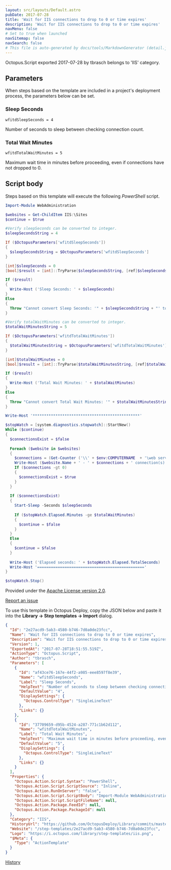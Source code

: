 ```yaml
---
layout: src/layouts/Default.astro
pubDate: 2017-07-28
title: 'Wait for IIS connections to drop to 0 or time expires'
description: 'Wait for IIS connections to drop to 0 or time expires'
navMenu: false
# Set to true when launched
navSitemap: false
navSearch: false
# This file is auto-generated by docs/tools/MarkdownGenerator (detail.js)
---
```


Octopus.Script exported 2017-07-28 by tbrasch belongs to 'IIS' category.

## Parameters

When steps based on the template are included in a project's deployment process, the parameters below can be set.


<div class="param">

### Sleep Seconds

`wfitdSleepSeconds = 4`

Number of seconds to sleep between checking connection count.

</div>
        
<div class="param">

### Total Wait Minutes

`wfitdTotalWaitMinutes = 5`

Maximum wait time in minutes before proceeding, even if connections have not dropped to 0.

</div>
        

## Script body

Steps based on this template will execute the following *PowerShell* script.

```powershell
Import-Module WebAdministration

$websites = Get-ChildItem IIS:\Sites
$continue = $true

#Verify sleepSeconds can be converted to integer.
$sleepSecondsString = 4

If ($OctopusParameters['wfitdSleepSeconds'])
{
  $sleepSecondsString = $OctopusParameters['wfitdSleepSeconds']
}

[int]$sleepSeconds = 0
[bool]$result = [int]::TryParse($sleepSecondsString, [ref]$sleepSeconds)

If ($result)
{
  Write-Host ('Sleep Seconds: ' + $sleepSeconds)
}
Else
{
  Throw "Cannot convert Sleep Seconds: '" + $sleepSecondsString + "' to integer."
}

#Verify totalWaitMinutes can be converted to integer.
$totalWaitMinutesString = 5

If ($OctopusParameters['wfitdTotalWaitMinutes'])
{
  $totalWaitMinutesString = $OctopusParameters['wfitdTotalWaitMinutes']
}

[int]$totalWaitMinutes = 0
[bool]$result = [int]::TryParse($totalWaitMinutesString, [ref]$totalWaitMinutes)

If ($result)
{
  Write-Host ('Total Wait Minutes: ' + $totalWaitMinutes)
}
Else
{
  Throw "Cannot convert Total Wait Minutes: '" + $totalWaitMinutesString + "' to integer."
}

Write-Host '***********************************************'

$stopWatch = [system.diagnostics.stopwatch]::StartNew()
While ($continue)
{
  $connectionsExist = $false
  
  Foreach ($website in $websites)
  {
    $connections = (Get-Counter ('\\' + $env:COMPUTERNAME  + '\web service(' + $website.name + ')\Current Connections')).CounterSamples.CookedValue
    Write-Host ($website.Name + ' - ' + $connections + ' connection(s).')
    If ($connections -gt 0)
    {
      $connectionsExist = $true
    }
  }
  
  If ($connectionsExist)
  {
    Start-Sleep -Seconds $sleepSeconds
    
    If ($stopWatch.Elapsed.Minutes -ge $totalWaitMinutes)
    {
      $continue = $false
    }
  }
  Else
  {
    $continue = $false
  }
  
  Write-Host ('Elapsed seconds: ' + $stopWatch.Elapsed.TotalSeconds)
  Write-Host '==============================================='
}

$stopWatch.Stop()

```

Provided under the [Apache License version 2.0](https://github.com/OctopusDeploy/Library/blob/master/LICENSE.txt).

[Report an issue](https://github.com/OctopusDeploy/Library/issues/new?assignees=&labels=&projects=&template=bug-report.yml&title=Issue%20with%20Wait%20for%20IIS%20connections%20to%20drop%20to%200%20or%20time%20expires&step-template=Wait%20for%20IIS%20connections%20to%20drop%20to%200%20or%20time%20expires)

<div class="get-json">

To use this template in Octopus Deploy, copy the JSON below and paste it into the **Library → Step templates → Import** dialog.

```json
{
  "Id": "2e27acd9-5ab3-4580-b746-7d0a0de23fcc",
  "Name": "Wait for IIS connections to drop to 0 or time expires",
  "Description": "Wait for IIS connections to drop to 0 or time expires",
  "Version": 1,
  "ExportedAt": "2017-07-28T18:51:55.519Z",
  "ActionType": "Octopus.Script",
  "Author": "tbrasch",
  "Parameters": [
    {
      "Id": "af43ce76-167e-44f2-a985-eee8597f8e39",
      "Name": "wfitdSleepSeconds",
      "Label": "Sleep Seconds",
      "HelpText": "Number of seconds to sleep between checking connection count.",
      "DefaultValue": "4",
      "DisplaySettings": {
        "Octopus.ControlType": "SingleLineText"
      },
      "Links": {}
    },
    {
      "Id": "37709659-d95b-4524-a287-771c1b62d112",
      "Name": "wfitdTotalWaitMinutes",
      "Label": "Total Wait Minutes",
      "HelpText": "Maximum wait time in minutes before proceeding, even if connections have not dropped to 0.",
      "DefaultValue": "5",
      "DisplaySettings": {
        "Octopus.ControlType": "SingleLineText"
      },
      "Links": {}
    }
  ],
  "Properties": {
    "Octopus.Action.Script.Syntax": "PowerShell",
    "Octopus.Action.Script.ScriptSource": "Inline",
    "Octopus.Action.RunOnServer": "false",
    "Octopus.Action.Script.ScriptBody": "Import-Module WebAdministration\n\n$websites = Get-ChildItem IIS:\\Sites\n$continue = $true\n\n#Verify sleepSeconds can be converted to integer.\n$sleepSecondsString = 4\n\nIf ($OctopusParameters['wfitdSleepSeconds'])\n{\n  $sleepSecondsString = $OctopusParameters['wfitdSleepSeconds']\n}\n\n[int]$sleepSeconds = 0\n[bool]$result = [int]::TryParse($sleepSecondsString, [ref]$sleepSeconds)\n\nIf ($result)\n{\n  Write-Host ('Sleep Seconds: ' + $sleepSeconds)\n}\nElse\n{\n  Throw \"Cannot convert Sleep Seconds: '\" + $sleepSecondsString + \"' to integer.\"\n}\n\n#Verify totalWaitMinutes can be converted to integer.\n$totalWaitMinutesString = 5\n\nIf ($OctopusParameters['wfitdTotalWaitMinutes'])\n{\n  $totalWaitMinutesString = $OctopusParameters['wfitdTotalWaitMinutes']\n}\n\n[int]$totalWaitMinutes = 0\n[bool]$result = [int]::TryParse($totalWaitMinutesString, [ref]$totalWaitMinutes)\n\nIf ($result)\n{\n  Write-Host ('Total Wait Minutes: ' + $totalWaitMinutes)\n}\nElse\n{\n  Throw \"Cannot convert Total Wait Minutes: '\" + $totalWaitMinutesString + \"' to integer.\"\n}\n\nWrite-Host '***********************************************'\n\n$stopWatch = [system.diagnostics.stopwatch]::StartNew()\nWhile ($continue)\n{\n  $connectionsExist = $false\n  \n  Foreach ($website in $websites)\n  {\n    $connections = (Get-Counter ('\\\\' + $env:COMPUTERNAME  + '\\web service(' + $website.name + ')\\Current Connections')).CounterSamples.CookedValue\n    Write-Host ($website.Name + ' - ' + $connections + ' connection(s).')\n    If ($connections -gt 0)\n    {\n      $connectionsExist = $true\n    }\n  }\n  \n  If ($connectionsExist)\n  {\n    Start-Sleep -Seconds $sleepSeconds\n    \n    If ($stopWatch.Elapsed.Minutes -ge $totalWaitMinutes)\n    {\n      $continue = $false\n    }\n  }\n  Else\n  {\n    $continue = $false\n  }\n  \n  Write-Host ('Elapsed seconds: ' + $stopWatch.Elapsed.TotalSeconds)\n  Write-Host '==============================================='\n}\n\n$stopWatch.Stop()\n",
    "Octopus.Action.Script.ScriptFileName": null,
    "Octopus.Action.Package.FeedId": null,
    "Octopus.Action.Package.PackageId": null
  },
  "Category": "IIS",
  "HistoryUrl": "https://github.com/OctopusDeploy/Library/commits/master/step-templates//opt/buildagent/work/75443764cd38076d/step-templates/wait-for-iis-connections-to-drop-to-zero.json",
  "Website": "/step-templates/2e27acd9-5ab3-4580-b746-7d0a0de23fcc",
  "Logo": "https://i.octopus.com/library/step-templates/iis.png",
  "$Meta": {
    "Type": "ActionTemplate"
  }
}
```

[History](https://github.com/OctopusDeploy/Library/commits/master/step-templates/https://github.com/OctopusDeploy/Library/commits/master/step-templates//opt/buildagent/work/75443764cd38076d/step-templates/wait-for-iis-connections-to-drop-to-zero.json)

</div>
